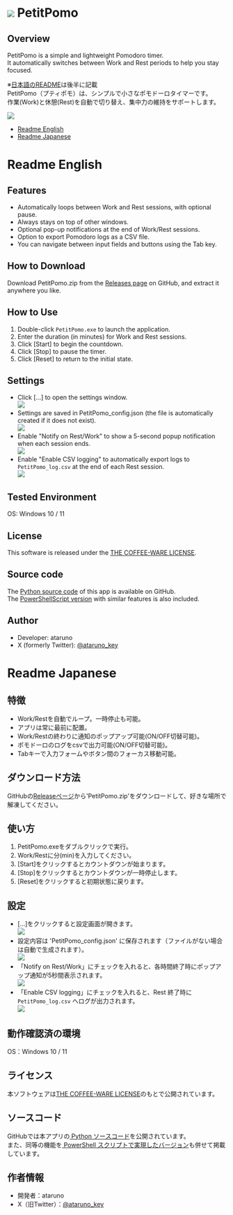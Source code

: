 # ![](./README_image/PetitPomoReadme.png) PetitPomo 

## Overview
PetitPomo is a simple and lightweight Pomodoro timer.  
It automatically switches between Work and Rest periods to help you stay focused.  

※[日本語のREADME](https://github.com/ataruno/PetitPomo?tab=readme-ov-file#japanese)は後半に記載  
PetitPomo（プティポモ）は、シンプルで小さなポモドーロタイマーです。  
作業(Work)と休憩(Rest)を自動で切り替え、集中力の維持をサポートします。  

![](./README_image/PetitPomo01.webp)

- [Readme English](#readme-english)
- [Readme Japanese](#readme-japanese)

# Readme English
## Features
- Automatically loops between Work and Rest sessions, with optional pause.  
- Always stays on top of other windows.  
- Optional pop-up notifications at the end of Work/Rest sessions.  
- Option to export Pomodoro logs as a CSV file.  
- You can navigate between input fields and buttons using the Tab key.  

## How to Download
Download PetitPomo.zip from the [Releases page](https://github.com/ataruno/PetitPomo/releases) on GitHub, and extract it anywhere you like.  

## How to Use
1. Double-click `PetitPomo.exe` to launch the application.  
2. Enter the duration (in minutes) for Work and Rest sessions.  
3. Click [Start] to begin the countdown.  
4. Click [Stop] to pause the timer.  
5. Click [Reset] to return to the initial state.  

## Settings
- Click […] to open the settings window.  
![](./README_image/Setting.png)  
- Settings are saved in PetitPomo_config.json (the file is automatically created if it does not exist).  
![](./README_image/configfile.png)  
- Enable "Notify on Rest/Work" to show a 5-second popup notification when each session ends.  
![](./README_image/popup.png)  
- Enable "Enable CSV logging" to automatically export logs to `PetitPomo_log.csv` at the end of each Rest session.  
![](./README_image/logfile.png)

## Tested Environment
OS: Windows 10 / 11  

## License
This software is released under the [THE COFFEE-WARE LICENSE](https://github.com/ataruno/PetitPomo?tab=License-1-ov-file).  

## Source code
The [Python source code](https://github.com/ataruno/PetitPomo/tree/main/Code_Python) of this app is available on GitHub.  
The [PowerShellScript version](https://github.com/ataruno/PetitPomo/tree/main/Code_ps1) with similar features is also included.  

## Author
- Developer: ataruno  
- X (formerly Twitter): [@ataruno_key](https://twitter.com/ataruno_key)  

# Readme Japanese
## 特徴
- Work/Restを自動でループ。一時停止も可能。  
- アプリは常に最前に配置。  
- Work/Restの終わりに通知のポップアップ可能(ON/OFF切替可能)。  
- ポモドーロのログをcsvで出力可能(ON/OFF切替可能)。  
- Tabキーで入力フォームやボタン間のフォーカス移動可能。  

## ダウンロード方法
GitHubの[Releaseページ](https://github.com/ataruno/PetitPomo/releases)から'PetitPomo.zip'をダウンロードして、好きな場所で解凍してください。

## 使い方
1. PetitPomo.exeをダブルクリックで実行。  
2. Work/Restに分(min)を入力してください。  
3. [Start]をクリックするとカウントダウンが始まります。  
4. [Stop]をクリックするとカウントダウンが一時停止します。  
5. [Reset]をクリックすると初期状態に戻ります。  

## 設定
- […]をクリックすると設定画面が開きます。  
![](./README_image/Setting.png)  
- 設定内容は 'PetitPomo_config.json' に保存されます（ファイルがない場合は自動で生成されます）。  
![](./README_image/configfile.png)  
- 「Notify on Rest/Work」にチェックを入れると、各時間終了時にポップアップ通知が5秒間表示されます。  
![](./README_image/popup.png)  
- 「Enable CSV logging」にチェックを入れると、Rest 終了時に `PetitPomo_log.csv` へログが出力されます。  
![](./README_image/logfile.png)  

## 動作確認済の環境
OS：Windows 10 / 11  

## ライセンス
本ソフトウェアは[THE COFFEE-WARE LICENSE](https://github.com/ataruno/PetitPomo?tab=License-1-ov-file)のもとで公開されています。  

## ソースコード
GitHubでは本アプリの[ Python ソースコード](https://github.com/ataruno/PetitPomo/tree/main/Code_Python)を公開されています。  
また、同等の機能を[ PowerShell スクリプトで実現したバージョン](https://github.com/ataruno/PetitPomo/tree/main/Code_ps1)も併せて掲載しています。  

## 作者情報
- 開発者：ataruno  
- X（旧Twitter）：[@ataruno_key](https://twitter.com/ataruno_key)  

